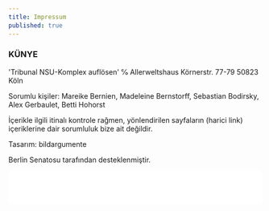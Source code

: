```yaml
---
title: Impressum
published: true
---
```


### KÜNYE

'Tribunal NSU-Komplex auflösen' 
℅ Allerweltshaus
Körnerstr. 77-79
50823 Köln
  
Sorumlu kişiler: Mareike Bernien, Madeleine Bernstorff, Sebastian Bodirsky, Alex Gerbaulet, Betti Hohorst
  
İçerikle ilgili itinalı kontrole rağmen, yönlendirilen sayfaların (harici link) içeriklerine dair sorumluluk bize ait değildir. 
  
Tasarım: bildargumente 
  
Berlin Senatosu tarafından desteklenmiştir. 

![](/images/SKzl_KA_flach_en.gif)

